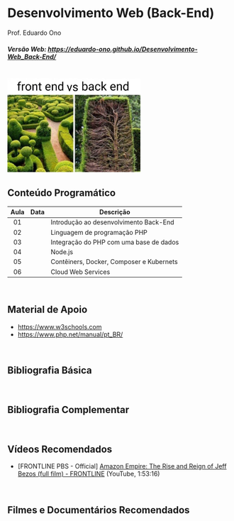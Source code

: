 # Desenvolvimento Web (Back-End)

Prof. Eduardo Ono

##### Versão Web: https://eduardo-ono.github.io/Desenvolvimento-Web_Back-End/

<br>

<img src="./bin/meme.jpg" width="300px">

<br>

## Conteúdo Programático

| Aula | Data | Descrição |
| :-: | :-: | --- |
| 01 |  | Introdução ao desenvolvimento Back-End
| 02 |  | Linguagem de programação PHP
| 03 |  | Integração do PHP com uma base de dados
| 04 |  | Node.js
| 05 |  | Contêiners, Docker, Composer e Kubernets
| 06 |  | Cloud Web Services

<br>

## Material de Apoio

- https://www.w3schools.com
- https://www.php.net/manual/pt_BR/

<br>

## Bibliografia Básica

<br>

## Bibliografia Complementar

<br>

## Vídeos Recomendados

* [FRONTLINE PBS - Official] [Amazon Empire: The Rise and Reign of Jeff Bezos (full film) - FRONTLINE](https://www.youtube.com/watch?v=RVVfJVj5z8s) (YouTube, 1:53:16)

<br>

## Filmes e Documentários Recomendados

<br>
